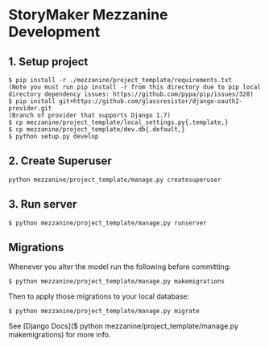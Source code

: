 # StoryMaker Mezzanine Development

## 1. Setup project

```
$ pip install -r ./mezzanine/project_template/requirements.txt
(Note you must run pip install -r from this directory due to pip local directory dependency issues: https://github.com/pypa/pip/issues/328)
$ pip install git+https://github.com/glassresistor/django-oauth2-provider.git
(Branch of provider that supports Django 1.7)
$ cp mezzanine/project_template/local_settings.py{.template,}
$ cp mezzanine/project_template/dev.db{.default,}
$ python setup.py develop
```

## 2. Create Superuser

```
python mezzanine/project_template/manage.py createsuperuser
```

## 3. Run server

```
$ python mezzanine/project_template/manage.py runserver
```

## Migrations

Whenever you alter the model run the following before committing:

```
$ python mezzanine/project_template/manage.py makemigrations
```

Then to apply those migrations to your local database:

```
$ python mezzanine/project_template/manage.py migrate

```

See [Django Docs]($ python mezzanine/project_template/manage.py makemigrations) for more info.
